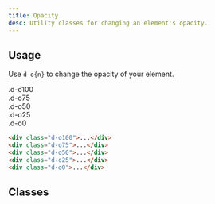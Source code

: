 ```yaml
---
title: Opacity
desc: Utility classes for changing an element's opacity.
---
```


## Usage
Use `d-o{n}` to change the opacity of your element.


<code-well-header class="d-fl-col5 d-flg8 d-fw-wrap d-p24 d-bgc-pink-100 d-bgo50 d-w100p d-hmn102" custom>
  <div class="d-fl-center d-p16 d-bar8 d-bgc-pink-100 d-fc-pink-600 d-fs16 d-fw-bold d-o100">.d-o100</div>
  <div class="d-fl-center d-p16 d-bar8 d-bgc-pink-100 d-fc-pink-600 d-fs16 d-fw-bold d-o75">.d-o75</div>
  <div class="d-fl-center d-p16 d-bar8 d-bgc-pink-100 d-fc-pink-600 d-fs16 d-fw-bold d-o50">.d-o50</div>
  <div class="d-fl-center d-p16 d-bar8 d-bgc-pink-100 d-fc-pink-600 d-fs16 d-fw-bold d-o25">.d-o25</div>
  <div class="d-fl-center d-p16 d-bar8 d-bgc-pink-100 d-fc-pink-600 d-fs16 d-fw-bold d-o0">.d-o0</div>
</code-well-header>



```html
<div class="d-o100">...</div>
<div class="d-o75">...</div>
<div class="d-o50">...</div>
<div class="d-o25">...</div>
<div class="d-o0">...</div>
```

<script setup>
  const opacities = [
    {className: 0, value: 0},
    {className: 5, value: 0.05},
    {className: 10, value: 0.1},
    {className: 20, value: 0.2},
    {className: 25, value: 0.25},
    {className: 30, value: 0.3},
    {className: 40, value: 0.4},
    {className: 50, value: 0.5},
    {className: 60, value: 0.6},
    {className: 70, value: 0.7},
    {className: 75, value: 0.75},
    {className: 80, value: 0.8},
    {className: 90, value: 0.9},
    {className: 100, value: 1},
    {className: '-unset', value: 'unset'}
  ];
</script>

## Classes
<div class="d-h464 d-of-y-scroll d-bb d-bc-black-200">
  <utility-class-table>
    <template #content>
      <tbody>
        <tr v-for="{className, value} in opacities">
          <th scope="row" class="d-ff-mono d-fc-purple d-fw-normal d-fs12">.d-o{{className}}</th>
          <td class="d-ff-mono d-fc-orange d-fs12">opacity: {{value}} !important;</td>
        </tr>
      </tbody>
    </template>
  </utility-class-table>
</div>
